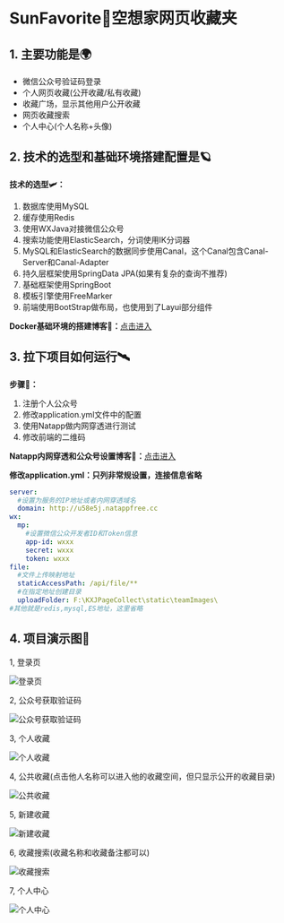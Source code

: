 # SunFavorite🌟空想家网页收藏夹
## 1. 主要功能是🌍
- 微信公众号验证码登录
- 个人网页收藏(公开收藏/私有收藏)
- 收藏广场，显示其他用户公开收藏
- 网页收藏搜索
- 个人中心(个人名称+头像)
## 2. 技术的选型和基础环境搭建配置是🪐
**技术的选型🛩：**
1. 数据库使用MySQL
2. 缓存使用Redis
3. 使用WXJava对接微信公众号
4. 搜索功能使用ElasticSearch，分词使用IK分词器
5. MySQL和ElasticSearch的数据同步使用Canal，这个Canal包含Canal-Server和Canal-Adapter
6. 持久层框架使用SpringData JPA(如果有复杂的查询不推荐)
7. 基础框架使用SpringBoot
8. 模板引擎使用FreeMarker
9. 前端使用BootStrap做布局，也使用到了Layui部分组件

**Docker基础环境的搭建博客🚀：**[点击进入](https://wql.luoqin.ltd/2022/10/29/sunfavorite%e9%a1%b9%e7%9b%ae%e5%9f%ba%e7%a1%80%e7%8e%af%e5%a2%83%e6%90%ad%e5%bb%ba/)

## 3. 拉下项目如何运行🛰
**步骤🧭：**
1. 注册个人公众号
2. 修改application.yml文件中的配置
3. 使用Natapp做内网穿透进行测试
4. 修改前端的二维码

**Natapp内网穿透和公众号设置博客🚕：**[点击进入](https://wql.luoqin.ltd/2022/10/29/sunfavorite%e9%a1%b9%e7%9b%ae%e8%bf%90%e8%a1%8c/)

**修改application.yml：只列非常规设置，连接信息省略**
```yml
server:
  #设置为服务的IP地址或者内网穿透域名
  domain: http://u58e5j.natappfree.cc
wx:
  mp:
    #设置微信公众开发者ID和Token信息
    app-id: wxxx
    secret: wxxx
    token: wxxx
file:
  #文件上传映射地址
  staticAccessPath: /api/file/**
  #在指定地址创建目录
  uploadFolder: F:\KXJPageCollect\static\teamImages\
#其他就是redis,mysql,ES地址，这里省略
``` 
## 4. 项目演示图🌌
1, 登录页

![登录页](https://wql.luoqin.ltd/wp-content/uploads/2022/11/%E7%99%BB%E5%BD%95.png "登录页")

2, 公众号获取验证码

![公众号获取验证码](https://img-blog.csdnimg.cn/c890f8a714ca4a66b17a7fff684a754b.png#pic_center "公众号获取验证码")

3, 个人收藏

![个人收藏](https://img-blog.csdnimg.cn/d0570ad1d77e4f92819b5c6bf066cb7f.png#pic_center "个人收藏")

4, 公共收藏(点击他人名称可以进入他的收藏空间，但只显示公开的收藏目录)

![公共收藏](https://img-blog.csdnimg.cn/d5f20f84ce224070b89ab7d49c1e186d.png#pic_center "公共收藏")

5, 新建收藏

![新建收藏](https://img-blog.csdnimg.cn/b70f13d885c74eaab67e853c66914d90.png#pic_center "新建收藏")

6, 收藏搜索(收藏名称和收藏备注都可以)

![收藏搜索](https://img-blog.csdnimg.cn/5afb271cbd194acca4be1f9bc1890dda.png#pic_center "收藏搜索")

7, 个人中心

![个人中心](https://img-blog.csdnimg.cn/f53493e5c0f24a93a697b2e77f45f20a.png#pic_center "个人中心")
